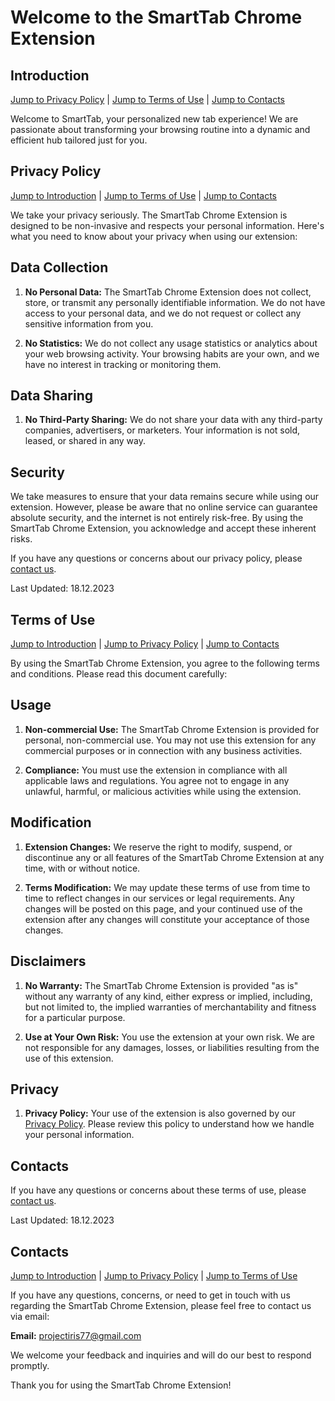 # Welcome to the SmartTab Chrome Extension

## Introduction
[Jump to Privacy Policy](#privacy-policy) | [Jump to Terms of Use](#terms-of-use) | [Jump to Contacts](#contacts)

Welcome to SmartTab, your personalized new tab experience! We are passionate about transforming your browsing routine into a dynamic and efficient hub tailored just for you.

## Privacy Policy
[Jump to Introduction](#introduction) | [Jump to Terms of Use](#terms-of-use) | [Jump to Contacts](#contacts)

We take your privacy seriously. The SmartTab Chrome Extension is designed to be non-invasive and respects your personal information. Here's what you need to know about your privacy when using our extension:

## Data Collection

1. **No Personal Data:** The SmartTab Chrome Extension does not collect, store, or transmit any personally identifiable information. We do not have access to your personal data, and we do not request or collect any sensitive information from you.

2. **No Statistics:** We do not collect any usage statistics or analytics about your web browsing activity. Your browsing habits are your own, and we have no interest in tracking or monitoring them.

## Data Sharing

1. **No Third-Party Sharing:** We do not share your data with any third-party companies, advertisers, or marketers. Your information is not sold, leased, or shared in any way.

## Security

We take measures to ensure that your data remains secure while using our extension. However, please be aware that no online service can guarantee absolute security, and the internet is not entirely risk-free. By using the SmartTab Chrome Extension, you acknowledge and accept these inherent risks.


If you have any questions or concerns about our privacy policy, please [contact us](#contacts).

Last Updated: 18.12.2023


## Terms of Use
[Jump to Introduction](#introduction) | [Jump to Privacy Policy](#privacy-policy) | [Jump to Contacts](#contacts)

By using the SmartTab Chrome Extension, you agree to the following terms and conditions. Please read this document carefully:

## Usage

1. **Non-commercial Use:** The SmartTab Chrome Extension is provided for personal, non-commercial use. You may not use this extension for any commercial purposes or in connection with any business activities.

2. **Compliance:** You must use the extension in compliance with all applicable laws and regulations. You agree not to engage in any unlawful, harmful, or malicious activities while using the extension.

## Modification

1. **Extension Changes:** We reserve the right to modify, suspend, or discontinue any or all features of the SmartTab Chrome Extension at any time, with or without notice.

2. **Terms Modification:** We may update these terms of use from time to time to reflect changes in our services or legal requirements. Any changes will be posted on this page, and your continued use of the extension after any changes will constitute your acceptance of those changes.

## Disclaimers

1. **No Warranty:** The SmartTab Chrome Extension is provided "as is" without any warranty of any kind, either express or implied, including, but not limited to, the implied warranties of merchantability and fitness for a particular purpose.

2. **Use at Your Own Risk:** You use the extension at your own risk. We are not responsible for any damages, losses, or liabilities resulting from the use of this extension.

## Privacy

1. **Privacy Policy:** Your use of the extension is also governed by our [Privacy Policy](#privacy-policy). Please review this policy to understand how we handle your personal information.

## Contacts

If you have any questions or concerns about these terms of use, please [contact us](#contacts).

Last Updated: 18.12.2023


## Contacts
[Jump to Introduction](#introduction) | [Jump to Privacy Policy](#privacy-policy) | [Jump to Terms of Use](#terms-of-use)

If you have any questions, concerns, or need to get in touch with us regarding the SmartTab Chrome Extension, please feel free to contact us via email:

**Email:** [projectiris77@gmail.com](mailto:projectiris77@gmail.com)

We welcome your feedback and inquiries and will do our best to respond promptly.

Thank you for using the SmartTab Chrome Extension!

